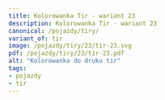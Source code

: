 ```yaml
---
title: Kolorowanka Tir - wariant 23
description: Kolorowanka Tir - wariant 23
canonical: /pojazdy/tiry/
variant_of: tir
image: /pojazdy/tiry/23/tir-23.svg
pdf: /pojazdy/tiry/23/tir-23.pdf
alt: "Kolorowanka do druku tir"
tags:
- pojazdy
- tir
---
```


